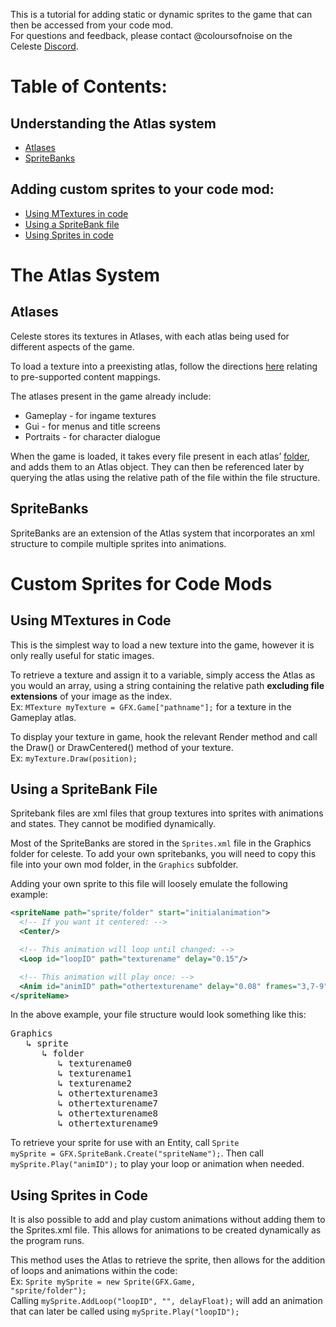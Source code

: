 This is a tutorial for adding static or dynamic sprites to the game that can then be accessed from your code mod.  
For questions and feedback, please contact @coloursofnoise on the Celeste [Discord](https://discord.gg/6qjaePQ).

# Table of Contents:
## Understanding the Atlas system
- [Atlases](#atlases)
- [SpriteBanks](#spritebanks)
## Adding custom sprites to your code mod:
- [Using MTextures in code](#using-a-spritebank-file)
- [Using a SpriteBank file](#using-a-spritebank-file)
- [Using Sprites in code](#using-sprites-in-code)


# The Atlas System
## Atlases
Celeste stores its textures in Atlases, with each atlas being used for different aspects of the game.

To load a texture into a preexisting atlas, follow the directions [here](Mod-Structure#file-layout) relating to pre-supported content mappings.

The atlases present in the game already include:
- Gameplay - for ingame textures
- Gui - for menus and title screens
- Portraits - for character dialogue

When the game is loaded, it takes every file present in each atlas’ [folder](Mod-Structure#file-layout), and adds them to an Atlas object. They can then be referenced later by querying the atlas using the relative path of the file within the file structure.
## SpriteBanks
SpriteBanks are an extension of the Atlas system that incorporates an xml structure to compile multiple sprites into animations.

# Custom Sprites for Code Mods
## Using MTextures in Code
This is the simplest way to load a new texture into the game, however it is only really useful for static images. 

To retrieve a texture and assign it to a variable, simply access the Atlas as you would an array, using a string containing the relative path **excluding file extensions** of your image as the index.   
Ex: <code>MTexture myTexture = GFX.Game["pathname"];</code> for a texture in the Gameplay atlas.

To display your texture in game, hook the relevant Render method and call the Draw() or DrawCentered() method of your texture.  
Ex: <code>myTexture.Draw(position);</code>


## Using a SpriteBank File
Spritebank files are xml files that group textures into sprites with animations and states. They cannot be modified dynamically.

Most of the SpriteBanks are stored in the <code>Sprites.xml</code> file in the Graphics folder for celeste. To add your own spritebanks, you will need to copy this file into your own mod folder, in the <code>Graphics</code> subfolder.

Adding your own sprite to this file will loosely emulate the following example:
```xml
<spriteName path="sprite/folder" start="initialanimation">
  <!-- If you want it centered: -->
  <Center/>

  <!-- This animation will loop until changed: -->
  <Loop id="loopID" path="texturename" delay="0.15"/>

  <!-- This animation will play once: -->
  <Anim id="animID" path="othertexturename" delay="0.08" frames="3,7-9"/>
</spriteName>
```

In the above example, your file structure would look something like this:
<pre>
Graphics  
   ↳ sprite  
      ↳ folder  
	     ↳ texturename0  
	     ↳ texturename1  
	     ↳ texturename2  
	     ↳ othertexturename3  
	     ↳ othertexturename7  
	     ↳ othertexturename8  
	     ↳ othertexturename9  
</pre>

To retrieve your sprite for use with an Entity, call <code>Sprite mySprite = GFX.SpriteBank.Create("spriteName");</code>. Then call <code>mySprite.Play("animID");</code> to play your loop or animation when needed.

## Using Sprites in Code
It is also possible to add and play custom animations without adding them to the Sprites.xml file. This allows for animations to be created dynamically as the program runs.

This method uses the Atlas to retrieve the sprite, then allows for the addition of loops and animations within the code:  
Ex: <code>Sprite mySprite = new Sprite(GFX.Game, "sprite/folder");</code>  
Calling <code>mySprite.AddLoop("loopID", "", delayFloat);</code> will add an animation that can later be called using <code>mySprite.Play("loopID");</code>

